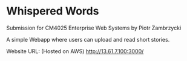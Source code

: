 # Whispered Words
Submission for CM4025 Enterprise Web Systems by Piotr Zambrzycki

A simple Webapp where users can upload and read short stories.

Website URL: 	(Hosted on AWS)
http://13.61.7.100:3000/
